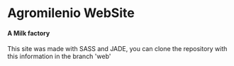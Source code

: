 # Agromilenio WebSite
#### A Milk factory

This site was made with SASS and JADE, you can clone the repository with this information in the branch 'web'